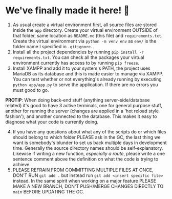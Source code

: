 # We've finally made it here! 👋
1. As usual create a virtual environment first, all source files are stored inside the `app` directory. Create your virtual environment OUTSIDE of that folder, same location as `README.md` (this file) and `requirements.txt`. Create the virtual environment via `python -m venv env` as `env/` is the folder name I specified in `.gitignore`.
2. Install all the project dependencies by running `pip install -r requirements.txt`. You can check all the packages your virtual environment currently has access to by running `pip freeze`.
3. Install XAMPP and add it to your system's PATH, the project uses MariaDB as its database and this is made easier to manage via XAMPP. You can test whether or not everything's already running by executing `python app/app.py` to serve the application. If there are no errors you must good to go.

**PROTIP**: When doing back-end stuff (anything server-side/database related) it's good to have 3 active terminals, one for general purpose stuff, another for running the server (changes are applied in a 'hot reload style fashion'), and another connected to the database. This makes it easy to diagnose what your code is currently doing.

4. If you have any questions about what any of the scripts do or which files should belong to which folder PLEASE ask in the GC, the last thing we want is somebody's blunder to set us back multiple days in development time. Generally the source directory names should be self-explanatory. Likewise if writing a new function, *especially a route*, please write a one sentence comment above the definition on what the code is trying to achieve.
5. PLEASE REFRAIN FROM COMMITTING MULTIPLE FILES AT ONCE, DON'T RUN `git add .` but instead run `git add <insert specific file>` instead. In the same spirit when working on a major feature PLEASE MAKE A NEW BRANCH, DON'T PUSH/MERGE CHANGES DIRECTLY TO `main` BEFORE UPDATING THE GC.